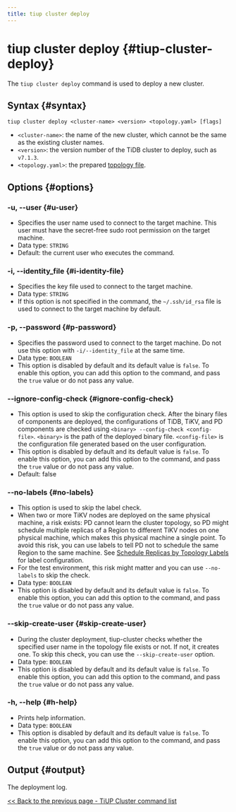 ```yaml
---
title: tiup cluster deploy
---
```


# tiup cluster deploy {#tiup-cluster-deploy}

The `tiup cluster deploy` command is used to deploy a new cluster.

## Syntax {#syntax}

```shell
tiup cluster deploy <cluster-name> <version> <topology.yaml> [flags]
```

-   `<cluster-name>`: the name of the new cluster, which cannot be the same as the existing cluster names.
-   `<version>`: the version number of the TiDB cluster to deploy, such as `v7.1.3`.
-   `<topology.yaml>`: the prepared [topology file](/tiup/tiup-cluster-topology-reference.md).

## Options {#options}

### -u, --user {#u-user}

-   Specifies the user name used to connect to the target machine. This user must have the secret-free sudo root permission on the target machine.
-   Data type: `STRING`
-   Default: the current user who executes the command.

### -i, --identity_file {#i-identity-file}

-   Specifies the key file used to connect to the target machine.
-   Data type: `STRING`
-   If this option is not specified in the command, the `~/.ssh/id_rsa` file is used to connect to the target machine by default.

### -p, --password {#p-password}

-   Specifies the password used to connect to the target machine. Do not use this option with `-i/--identity_file` at the same time.
-   Data type: `BOOLEAN`
-   This option is disabled by default and its default value is `false`. To enable this option, you can add this option to the command, and pass the `true` value or do not pass any value.

### --ignore-config-check {#ignore-config-check}

-   This option is used to skip the configuration check. After the binary files of components are deployed, the configurations of TiDB, TiKV, and PD components are checked using `<binary> --config-check <config-file>`. `<binary>` is the path of the deployed binary file. `<config-file>` is the configuration file generated based on the user configuration.
-   This option is disabled by default and its default value is `false`. To enable this option, you can add this option to the command, and pass the `true` value or do not pass any value.
-   Default: false

### --no-labels {#no-labels}

-   This option is used to skip the label check.
-   When two or more TiKV nodes are deployed on the same physical machine, a risk exists: PD cannot learn the cluster topology, so PD might schedule multiple replicas of a Region to different TiKV nodes on one physical machine, which makes this physical machine a single point. To avoid this risk, you can use labels to tell PD not to schedule the same Region to the same machine. See [Schedule Replicas by Topology Labels](/schedule-replicas-by-topology-labels.md) for label configuration.
-   For the test environment, this risk might matter and you can use `--no-labels` to skip the check.
-   Data type: `BOOLEAN`
-   This option is disabled by default and its default value is `false`. To enable this option, you can add this option to the command, and pass the `true` value or do not pass any value.

### --skip-create-user {#skip-create-user}

-   During the cluster deployment, tiup-cluster checks whether the specified user name in the topology file exists or not. If not, it creates one. To skip this check, you can use the `--skip-create-user` option.
-   Data type: `BOOLEAN`
-   This option is disabled by default and its default value is `false`. To enable this option, you can add this option to the command, and pass the `true` value or do not pass any value.

### -h, --help {#h-help}

-   Prints help information.
-   Data type: `BOOLEAN`
-   This option is disabled by default and its default value is `false`. To enable this option, you can add this option to the command, and pass the `true` value or do not pass any value.

## Output {#output}

The deployment log.

[&#x3C;&#x3C; Back to the previous page - TiUP Cluster command list](/tiup/tiup-component-cluster.md#command-list)
